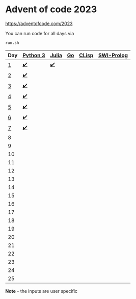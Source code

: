# Advent of code 2023
https://adventofcode.com/2023

You can run code for all days via 
```bash
run.sh
```

| Day | [Python 3](https://www.python.org/) | [Julia](https://julialang.org/) | [Go](https://go.dev/) | [CLisp](https://clisp.sourceforge.io/) | [SWI-Prolog](https://www.swi-prolog.org/)
| --- | ----------- | ----------- | ----------- | ----------- | ----------- |
| [1](https://adventofcode.com/2023/day/1) | [:heavy_check_mark:](1/main.py) | [:heavy_check_mark:](1/main.jl) | | | |
| [2](https://adventofcode.com/2023/day/2) | [:heavy_check_mark:](2/main.py) | | | | |
| [3](https://adventofcode.com/2023/day/3) | [:heavy_check_mark:](3/main.py) | | | | |
| [4](https://adventofcode.com/2023/day/4) | [:heavy_check_mark:](4/main.py) | | | | |
| [5](https://adventofcode.com/2023/day/5) | [:heavy_check_mark:](5/main.py) | | | | |
| [6](https://adventofcode.com/2023/day/6) | [:heavy_check_mark:](6/main.py) | | | | |
| [7](https://adventofcode.com/2023/day/7) | [:heavy_check_mark:](7/main.py) | | | | |
| 8 | | | | | |
| 9 | | | | | |
| 10 | | | | | |
| 11 | | | | | |
| 12 | | | | | |
| 13 | | | | | |
| 14 | | | | | |
| 15 | | | | | |
| 16 | | | | | |
| 17 | | | | | |
| 18 | | | | | |
| 19 | | | | | |
| 20 | | | | | |
| 21 | | | | | |
| 22 | | | | | |
| 23 | | | | | |
| 24 | | | | | |
| 25 | | | | | |

**Note** - the inputs are user specific
